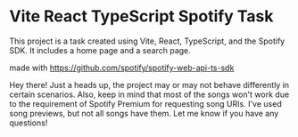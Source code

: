 # Vite React TypeScript Spotify Task

This project is a task created using Vite, React, TypeScript, and the Spotify SDK. It includes a home page and a search page.


made with https://github.com/spotify/spotify-web-api-ts-sdk


Hey there! Just a heads up, the project may or may not behave differently in certain scenarios. Also, keep in mind that most of the songs won't work due to the requirement of Spotify Premium for requesting song URIs. I've used song previews, but not all songs have them. Let me know if you have any questions!
